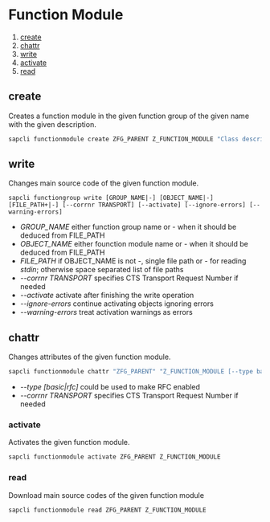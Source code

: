 # Function Module

1. [create](#create)
2. [chattr](#chattr)
3. [write](#write)
4. [activate](#activate)
5. [read](#read)

## create

Creates a function module in the given function group of the given name with
the given description.

```bash
sapcli functionmodule create ZFG_PARENT Z_FUNCTION_MODULE "Class description"
```

## write

Changes main source code of the given function module.

```
sapcli functiongroup write [GROUP_NAME|-] [OBJECT_NAME|-] [FILE_PATH+|-] [--corrnr TRANSPORT] [--activate] [--ignore-errors] [--warning-errors]
```

* _GROUP\_NAME_ either function group name or - when it should be deduced from FILE\_PATH
* _OBJECT\_NAME_ either founction module name or - when it should be deduced from FILE\_PATH
* _FILE\_PATH_ if OBJECT\_NAME is not -, single file path or - for reading _stdin_; otherwise space separated list of file paths
* _--corrnr TRANSPORT_ specifies CTS Transport Request Number if needed
* _--activate_ activate after finishing the write operation
* _--ignore-errors_ continue activating objects ignoring errors
* _--warning-errors_ treat activation warnings as errors

## chattr

Changes attributes of the given function module.

```bash
sapcli functionmodule chattr "ZFG_PARENT" "Z_FUNCTION_MODULE [--type basic|rfc] [--corrnr TRANSPORT]
```

* _--type [basic|rfc]_ could be used to make RFC enabled
* _--corrnr TRANSPORT_ specifies CTS Transport Request Number if needed

### activate

Activates the given function module.

```bash
sapcli functionmodule activate ZFG_PARENT Z_FUNCTION_MODULE
```

### read

Download main source codes of the given function module

```bash
sapcli functionmodule read ZFG_PARENT Z_FUNCTION_MODULE
```
